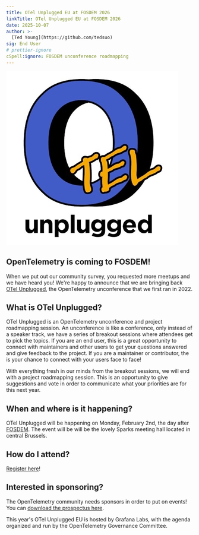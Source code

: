 ```yaml
---
title: OTel Unplugged EU at FOSDEM 2026
linkTitle: OTel Unplugged EU at FOSDEM 2026
date: 2025-10-07
author: >-
  [Ted Young](https://github.com/tedsuo)
sig: End User
# prettier-ignore
cSpell:ignore: FOSDEM unconference roadmapping
---
```


![demo app screen1](otel-unplugged-logo.jpeg)

## OpenTelemetry is coming to FOSDEM!

When we put out our community survey, you requested more meetups and we have
heard you! We're happy to announce that we are bringing back [OTel Unplugged](https://events.humanitix.com/otelunplugged-eu2026),
the OpenTelemetry unconference that we first ran in 2022.

## What is OTel Unplugged?

OTel Unplugged is an OpenTelemetry unconference and project roadmapping session.
An unconference is like a conference, only instead of a speaker track, we have a
series of breakout sessions where attendees get to pick the topics. If you are
an end user, this is a great opportunity to connect with maintainers and other
users to get your questions answered and give feedback to the project. If you
are a maintainer or contributor, the is your chance to connect with your users
face to face!

With everything fresh in our minds from the breakout sessions, we will end with
a project roadmapping session. This is an opportunity to give suggestions and
vote in order to communicate what your priorities are for this next year.

## When and where is it happening?

OTel Unplugged will be happening on Monday, February 2nd, the day after [FOSDEM](https://fosdem.org/2026/).
The event will be  will be the lovely Sparks meeting hall located in central Brussels.

## How do I attend?

[Register here](https://events.humanitix.com/otelunplugged-eu2026)!

## Interested in sponsoring?

The OpenTelemetry community needs sponsors in order to put on events! You can
[download the prospectus here](https://drive.google.com/file/d/1C4e7OevZ5vXyZLjxZif9Mi06A6uPNH7K/view).

This year's OTel Unplugged EU is hosted by Grafana Labs, with the agenda
organized and run by the OpenTelemetry Governance Committee.

